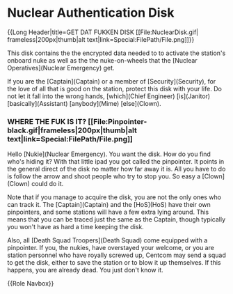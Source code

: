 # Nuclear Authentication Disk
{{Long Header|title=GET DAT FUKKEN DISK [[File:NuclearDisk.gif|
frameless|200px|thumb|alt text|link=Special:FilePath/File.png]]}}


This disk contains the the encrypted data needed to to activate the station's onboard nuke as well as the the nuke-on-wheels that the \[Nuclear Operatives](Nuclear Emergency) get.

If you are the \[Captain](Captain) or a member of \[Security](Security), for the love of all that is good on the station, protect this disk with your life. Do not let it fall into the wrong hands, \[which](Chief Engineer) \[is](Janitor) \[basically](Assistant) \[anybody](Mime) \[else](Clown).


### WHERE THE FUK IS IT? [[File:Pinpointer-black.gif|frameless|200px|thumb|alt text|link=Special:FilePath/File.png]]



Hello \[Nukie](Nuclear Emergency). You want the disk. How do you find who's hiding it? With that little ipad you got called the pinpointer. It points in the general direct of the disk no matter how far away it is. All you have to do is follow the arrow and shoot people who try to stop you. So easy a \[Clown](Clown) could do it.

Note that if you manage to acquire the disk, you are not the only ones who can track it. The \[Captain](Captain) and the \[HoS](HoS) have their own pinpointers, and some stations will have a few extra lying around. This means that you can be traced just the same as the Captain, though typically you won't have as hard a time keeping the disk. 

Also, all \[Death Squad Troopers](Death Squad) come equipped with a pinpointer. If you, the nukies, have overstayed your welcome, or you are station personnel who have royally screwed up, Centcom may send a squad to get the disk, either to save the station or to blow it up themselves. If this happens, you are already dead. You just don't know it.

{{Role Navbox}}
